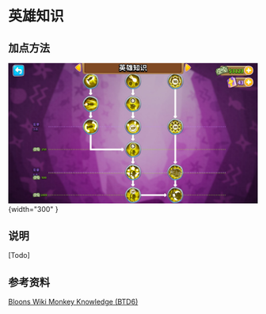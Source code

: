 # 英雄知识
## 加点方法
![英雄知识加点](heroes.jpg){width="300" }

## 说明
[Todo]


## 参考资料
[Bloons Wiki Monkey Knowledge (BTD6)](https://bloons.fandom.com/wiki/Monkey_Knowledge_(BTD6))